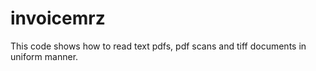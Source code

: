 # invoicemrz
This code shows how to read text pdfs, pdf scans and tiff documents in uniform manner.
